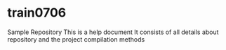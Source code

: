# train0706
Sample Repository
This is a help document
It consists of all details about repository and the project compilation methods

